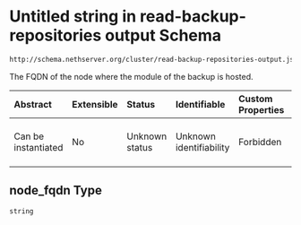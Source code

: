 # Untitled string in read-backup-repositories output Schema

```txt
http://schema.nethserver.org/cluster/read-backup-repositories-output.json#/items/properties/node_fqdn
```

The FQDN of the node where the module of the backup is hosted.

| Abstract            | Extensible | Status         | Identifiable            | Custom Properties | Additional Properties | Access Restrictions | Defined In                                                                                                    |
| :------------------ | :--------- | :------------- | :---------------------- | :---------------- | :-------------------- | :------------------ | :------------------------------------------------------------------------------------------------------------ |
| Can be instantiated | No         | Unknown status | Unknown identifiability | Forbidden         | Allowed               | none                | [read-backup-repositories-output.json\*](cluster/read-backup-repositories-output.json "open original schema") |

## node\_fqdn Type

`string`
